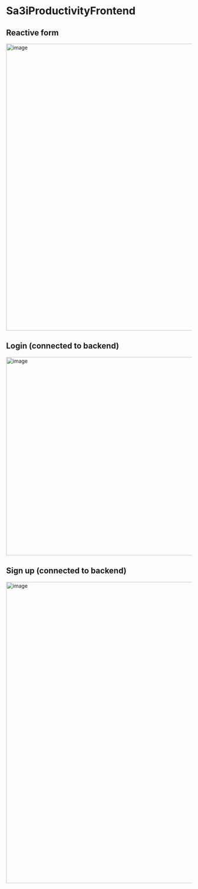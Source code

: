 # Sa3iProductivityFrontend
## Reactive form
<img width="1413" height="777" alt="image" src="https://github.com/user-attachments/assets/1e85ac74-4af2-4dbb-9921-651743f46195" />

## Login (connected to backend)
<img width="1172" height="537" alt="image" src="https://github.com/user-attachments/assets/b95f7e67-bbb7-4185-b459-1c846d67352a" />

## Sign up (connected to backend)
<img width="933" height="816" alt="image" src="https://github.com/user-attachments/assets/4c6c40bb-5830-4295-8020-5beafaca7a5a" />
